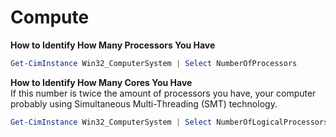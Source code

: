 # Compute

**How to Identify How Many Processors You Have**
```powershell
Get-CimInstance Win32_ComputerSystem | Select NumberOfProcessors
```

**How to Identify How Many Cores You Have**  
If this number is twice the amount of processors you have, your computer probably using Simultaneous Multi-Threading (SMT) technology. 
```powershell
Get-CimInstance Win32_ComputerSystem | Select NumberOfLogicalProcessors
```